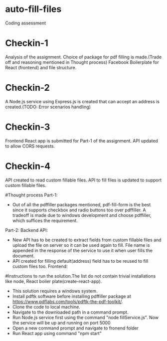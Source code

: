 # auto-fill-files
Coding assessment

# Checkin-1
Analysis of the assignment.
Choice of package for pdf filling is made.(Trade off and reasoning mentioned in Thought process)
Facebook Boilerplate for React (frontend) and file structure.

# Checkin-2
A Node.js service using Express.js is created that can accept an address is created.(TODO: Error scenarios handling)

# Checkin-3
Frontend React app is submitted for Part-1 of the assignment.
API updated to allow CORS requests.

# Checkin-4
API created to read custom fillable files.
API to fill files is updated to support custom fillable files.

#Thought process
Part-1:
- Out of all the pdffiller packages mentioned, pdf-fill-form is the best since it supports checkbox and radio buttons too over pdffiller. 
  A tradeoff is made due to windows development and choose pdffiller, which suffices the requirement.

Part-2:
Backend API:
- New API has to be created to extract fields from custom fillable files and upload the file on server so it can be used again to fill. 
  File name is appended in the response of the service to use it when user fills the document.
- API created for filling default(address)  field has to be reused to fill custom files too.
Frontend:


#Instructions to run the solution.The list do not contain trivial installations like node, React boiler plate(create-react-app).
- This solution requires a windows system.
- Install pdftk software before installing pdffiller package at https://www.pdflabs.com/tools/pdftk-the-pdf-toolkit/.
- Clone the code to local machine.
- Navigate to the downloaded path in a command prompt.
- Run Node.js service first using the command "node fillService.js". Now the service will be up and running on port 5000
- Open a new command prompt and navigate to fronend folder
- Run React app using command "npm start"



